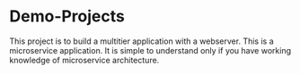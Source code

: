 # Demo-Projects
This project is to build a multitier application with a webserver.
This is a microservice application. It is simple to understand only if you have working knowledge of microservice architecture.
